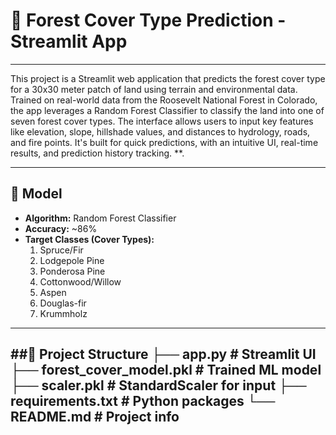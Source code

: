 # 🌲 Forest Cover Type Prediction - Streamlit App

---

This project is a Streamlit web application that predicts the forest cover type for a 30x30 meter patch of land using terrain and environmental data. Trained on real-world data from the Roosevelt National Forest in Colorado, the app leverages a Random Forest Classifier to classify the land into one of seven forest cover types. The interface allows users to input key features like elevation, slope, hillshade values, and distances to hydrology, roads, and fire points. It's built for quick predictions, with an intuitive UI, real-time results, and prediction history tracking.
**.

---

## 🧠 Model
- **Algorithm:** Random Forest Classifier
- **Accuracy:** ~86%
- **Target Classes (Cover Types):**
  1. Spruce/Fir  
  2. Lodgepole Pine  
  3. Ponderosa Pine  
  4. Cottonwood/Willow  
  5. Aspen  
  6. Douglas-fir  
  7. Krummholz

---
##📁 Project Structure
├── app.py                  # Streamlit UI
├── forest_cover_model.pkl  # Trained ML model
├── scaler.pkl              # StandardScaler for input
├── requirements.txt        # Python packages
└── README.md               # Project info
---

